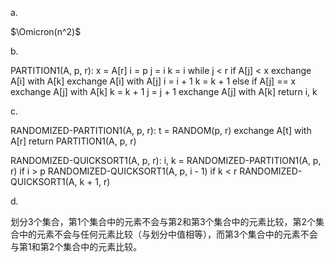 a.

$\Omicron(n^2)$

b.

PARTITION1(A, p, r):
    x = A[r]
    i = p
    j = i
    k = i
    while j < r
        if A[j] < x
            exchange A[i] with A[k]
            exchange A[i] with A[j]
            i = i + 1
            k = k + 1
        else if A[j] == x
            exchange A[j] with A[k]
            k = k + 1
        j = j + 1
    exchange A[j] with A[k]
    return i, k

c.

RANDOMIZED-PARTITION1(A, p, r):
    t = RANDOM(p, r)
    exchange A[t] with A[r]
    return PARTITION1(A, p, r)

RANDOMIZED-QUICKSORT1(A, p, r):
    i, k = RANDOMIZED-PARTITION1(A, p, r)
    if i > p
        RANDOMIZED-QUICKSORT1(A, p, i - 1)
    if k < r
        RANDOMIZED-QUICKSORT1(A, k + 1, r)

d.

划分3个集合，第1个集合中的元素不会与第2和第3个集合中的元素比较，第2个集合中的元素不会与任何元素比较（与划分中值相等），而第3个集合中的元素不会与第1和第2个集合中的元素比较。